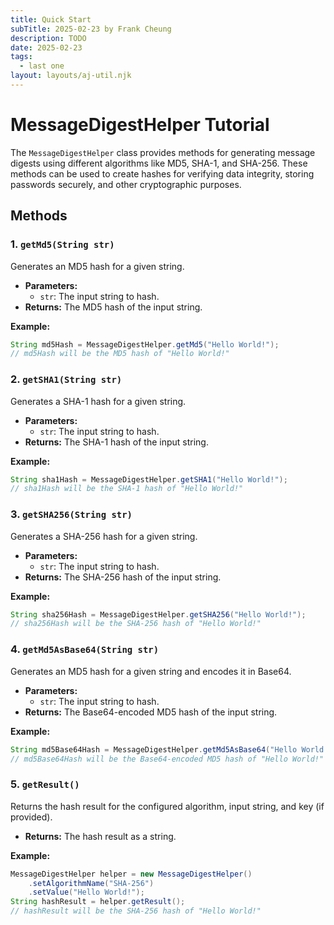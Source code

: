 ```yaml
---
title: Quick Start
subTitle: 2025-02-23 by Frank Cheung
description: TODO
date: 2025-02-23
tags:
  - last one
layout: layouts/aj-util.njk
---
```

 # MessageDigestHelper Tutorial

The `MessageDigestHelper` class provides methods for generating message digests using different algorithms like MD5, SHA-1, and SHA-256. These methods can be used to create hashes for verifying data integrity, storing passwords securely, and other cryptographic purposes.

## Methods

### 1. `getMd5(String str)`

Generates an MD5 hash for a given string.

*   **Parameters:**
    *   `str`: The input string to hash.
*   **Returns:** The MD5 hash of the input string.

**Example:**

```java
String md5Hash = MessageDigestHelper.getMd5("Hello World!");
// md5Hash will be the MD5 hash of "Hello World!"
```

### 2. `getSHA1(String str)`

Generates a SHA-1 hash for a given string.

*   **Parameters:**
    *   `str`: The input string to hash.
*   **Returns:** The SHA-1 hash of the input string.

**Example:**

```java
String sha1Hash = MessageDigestHelper.getSHA1("Hello World!");
// sha1Hash will be the SHA-1 hash of "Hello World!"
```

### 3. `getSHA256(String str)`

Generates a SHA-256 hash for a given string.

*   **Parameters:**
    *   `str`: The input string to hash.
*   **Returns:** The SHA-256 hash of the input string.

**Example:**

```java
String sha256Hash = MessageDigestHelper.getSHA256("Hello World!");
// sha256Hash will be the SHA-256 hash of "Hello World!"
```

### 4. `getMd5AsBase64(String str)`

Generates an MD5 hash for a given string and encodes it in Base64.

*   **Parameters:**
    *   `str`: The input string to hash.
*   **Returns:** The Base64-encoded MD5 hash of the input string.

**Example:**

```java
String md5Base64Hash = MessageDigestHelper.getMd5AsBase64("Hello World!");
// md5Base64Hash will be the Base64-encoded MD5 hash of "Hello World!"
```

### 5. `getResult()`

Returns the hash result for the configured algorithm, input string, and key (if provided).

*   **Returns:** The hash result as a string.

**Example:**

```java
MessageDigestHelper helper = new MessageDigestHelper()
    .setAlgorithmName("SHA-256")
    .setValue("Hello World!");
String hashResult = helper.getResult();
// hashResult will be the SHA-256 hash of "Hello World!"
```
